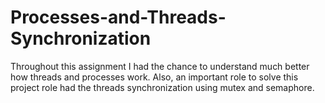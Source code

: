 # Processes-and-Threads-Synchronization
Throughout this assignment I had the chance to understand much better how threads and processes work. Also, an important role to solve this project role had the threads synchronization using mutex and semaphore.
